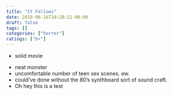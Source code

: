 ```yaml
---
title: "It Follows"
date: 2018-06-16T10:28:21-06:00
draft: false
tags: []
categories: ["horror"]
ratings: ["b+"]
---
```


* solid movie
<!--more-->
* neat monster
* uncomfortable number of teen sex scenes. ew.
* could’ve done without the 80’s synthboard sort of sound craft.
* Oh hey this is a test
